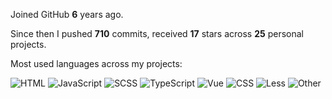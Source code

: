Joined GitHub **6** years ago.

Since then I pushed **710** commits, received **17** stars across **25** personal projects.

Most used languages across my projects:

![HTML](https://img.shields.io/static/v1?style=flat&label=&#10036;&color=555&labelColor=%23e34c26&message=HTML%EF%B8%B149.7%25)
![JavaScript](https://img.shields.io/static/v1?style=flat&label=&#10036;&color=555&labelColor=%23f1e05a&message=JavaScript%EF%B8%B133.8%25)
![SCSS](https://img.shields.io/static/v1?style=flat&label=&#10036;&color=555&labelColor=%23c6538c&message=SCSS%EF%B8%B17.5%25)
![TypeScript](https://img.shields.io/static/v1?style=flat&label=&#10036;&color=555&labelColor=%233178c6&message=TypeScript%EF%B8%B14.3%25)
![Vue](https://img.shields.io/static/v1?style=flat&label=&#10036;&color=555&labelColor=%2341b883&message=Vue%EF%B8%B13.2%25)
![CSS](https://img.shields.io/static/v1?style=flat&label=&#10036;&color=555&labelColor=%23563d7c&message=CSS%EF%B8%B10.5%25)
![Less](https://img.shields.io/static/v1?style=flat&label=&#10036;&color=555&labelColor=%231d365d&message=Less%EF%B8%B10.4%25)
![Other](https://img.shields.io/static/v1?style=flat&label=&#10036;&color=555&labelColor=%23ededed&message=Other%EF%B8%B10.1%25)
